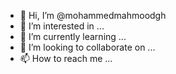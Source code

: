 - 👋 Hi, I’m @mohammedmahmoodgh
- 👀 I’m interested in ...
- 🌱 I’m currently learning ...
- 💞️ I’m looking to collaborate on ...
- 📫 How to reach me ...

<!---
mohammedmahmoodgh/mohammedmahmoodgh is a ✨ special ✨ repository because its `README.md` (this file) appears on your GitHub profile.
You can click the Preview link to take a look at your changes.
--->
